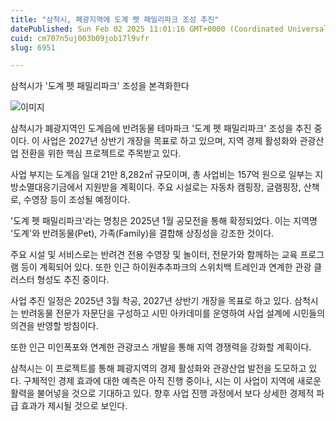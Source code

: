 ```yaml
---
title: "삼척시, 폐광지역에 도계 펫 패밀리파크 조성 추진"
datePublished: Sun Feb 02 2025 11:01:16 GMT+0000 (Coordinated Universal Time)
cuid: cm707n5uj003b09job17l9vfr
slug: 6951

---
```



삼척시가 '도계 펫 패밀리파크' 조성을 본격화한다

![이미지](https://cdn.hashnode.com/res/hashnode/image/upload/v1739261923149/d400b4fc-c679-4d29-afbc-eb00164513ed.jpeg)

삼척시가 폐광지역인 도계읍에 반려동물 테마파크 '도계 펫 패밀리파크' 조성을 추진 중이다. 이 사업은 2027년 상반기 개장을 목표로 하고 있으며, 지역 경제 활성화와 관광산업 전환을 위한 핵심 프로젝트로 주목받고 있다.

사업 부지는 도계읍 일대 21만 8,282㎡ 규모이며, 총 사업비는 157억 원으로 일부는 지방소멸대응기금에서 지원받을 계획이다. 주요 시설로는 자동차 캠핑장, 글램핑장, 산책로, 수영장 등이 조성될 예정이다.

'도계 펫 패밀리파크'라는 명칭은 2025년 1월 공모전을 통해 확정되었다. 이는 지역명 '도계'와 반려동물(Pet), 가족(Family)을 결합해 상징성을 강조한 것이다.

주요 시설 및 서비스로는 반려견 전용 수영장 및 놀이터, 전문가와 함께하는 교육 프로그램 등이 계획되어 있다. 또한 인근 하이원추추파크의 스위치백 트레인과 연계한 관광 클러스터 형성도 추진 중이다.

사업 추진 일정은 2025년 3월 착공, 2027년 상반기 개장을 목표로 하고 있다. 삼척시는 반려동물 전문가 자문단을 구성하고 시민 아카데미를 운영하여 사업 설계에 시민들의 의견을 반영할 방침이다.

또한 인근 미인폭포와 연계한 관광코스 개발을 통해 지역 경쟁력을 강화할 계획이다.

삼척시는 이 프로젝트를 통해 폐광지역의 경제 활성화와 관광산업 발전을 도모하고 있다. 구체적인 경제 효과에 대한 예측은 아직 진행 중이나, 시는 이 사업이 지역에 새로운 활력을 불어넣을 것으로 기대하고 있다. 향후 사업 진행 과정에서 보다 상세한 경제적 파급 효과가 제시될 것으로 보인다.